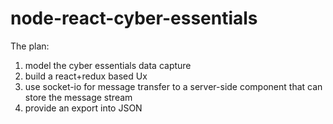 # node-react-cyber-essentials

The plan:

1. model the cyber essentials data capture
2. build a react+redux based Ux
3. use socket-io for message transfer to a server-side component that can store the message stream
4. provide an export into JSON
